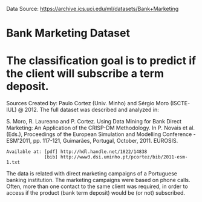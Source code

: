 Data Source: https://archive.ics.uci.edu/ml/datasets/Bank+Marketing 

# Bank Marketing Dataset

# The classification goal is to predict if the client will subscribe a term deposit.

Sources Created by: Paulo Cortez (Univ. Minho) and Sérgio Moro (ISCTE-IUL) @ 2012. The full dataset was described and analyzed in:

S. Moro, R. Laureano and P. Cortez. Using Data Mining for Bank Direct Marketing: An Application of the CRISP-DM Methodology. In P. Novais et al. (Eds.), Proceedings of the European Simulation and Modelling Conference - ESM'2011, pp. 117-121, Guimarães, Portugal, October, 2011. EUROSIS.
  
    Available at: [pdf] http://hdl.handle.net/1822/14838
                  [bib] http://www3.dsi.uminho.pt/pcortez/bib/2011-esm-1.txt

The data is related with direct marketing campaigns of a Portuguese banking institution. The marketing campaigns were based on phone calls. Often, more than one contact to the same client was required, in order to access if the product (bank term deposit) would be (or not) subscribed.
